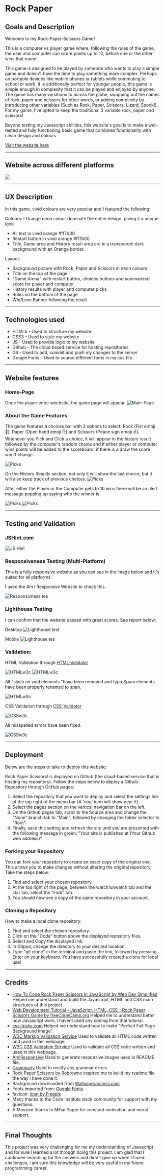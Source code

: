 # Rock Paper 

## Goals and Description
Welcome to my Rock-Paper-Scissors Game! 

This is a computer vs player game where, following the rules of the game, the user and computer can score points up to 10, before one or the other wins that round. 

This game is designed to be played by someone who wants to play a simple game and doesn't have the time to play something more complex. Perhaps on portable devices like mobile phones or tablets while commuting to school or work.  It is additionally perfect for younger people, this game is simple enough in complexity that it can be played and enjoyed by anyone. The game has many variations to across the globe, swapping out the names of rock, paper and scissors for other words, or adding complexity by introducing other variables (Such as Rock, Paper, Scissors, Lizard, Spock!). For my game, I've opted to keep the traditional 3 variable rock, paper and scissors!

Beyond testing my Javascript abilities, this website's goal is to make a well-tested and fully functioning basic game that combines functionality with clean design and colours. 


[Visit the website here](https://fbartosz86.github.io/PROJECT2/)


---

## Website across different platforms
![](assets/images/responsive.jpg)

---

## UX Description

In this game, vivid colours are very popular and I featured the following:

Colours:
I Orange neon colour dominate the entire design, giving it a unique look
- All text in vivid orange #ff7b00 
- Restart button in  vivid orange #ff7b00 
- Title, Game area and History result area are in a transparent dark background with an Orange border.

Layout:

- Background picture with Rock, Paper and Scissors in neon colours
- Title on the top of the page
- "Game Arena" with restart button, choices buttons and summarised score for player and computer
- History results with player and computer picks
- Rules on the bottom of the page
- Win/Lose Banner following the result

---
## Technologies used

- HTML5 - Used to structure my website
- CSS3 - Used to style my website
- JS - Used to provide logic to my website
- Github - The cloud based service for hosting repositories
- Git - Used to add, commit and push my changes to the server
- Google Fonts - Used to source different fonts in my css file

---
## Website features

### Home-Page
Once the player enter weebstie, the game page will appear.
![Main-Page](/assets/images/Home.png)

### About the Game Features

The game features a choices bar with 3 options to select. Rock (Fist emoji 🤜), Paper (Open hand emoji ✋) and Scissors (Peace sign emoji ✌️). Whenever you Pick and Click a choice, it will appear in the history result followed by the computer's random choice and if either player or computer wins points will be added to the scoreboard, if there is a draw the score won't change. 

![Picks](/assets/images/game1.png)

On the History Results section, not only it will show the last choice, but it will also keep track of previous choices.
![Picks](/assets/images/game2.png)

After either the Player or the Computer gets to 10 wins there will be an alert message popping up saying who the winner is.

![Picks](/assets/images/game3.png)
![Picks](/assets/images/game4.png)

---

## Testing and Validation

### JSHint.com

![JS Hint](/assets/images/jshint.png)

### Responsiveness Testing (Multi-Platform)

This is a fully responsive website as you can see in the image below and it's suited for all platforms:

I used the Am i Responsive Website to check this.

![Responsivness tes](/assets/images/responsive.jpg)

### Lighthouse Testing

I can confirm that the website passed with great scores. See report below:

Desktop
![Lighthouse test](/assets/images/LHdesktop.png)

Mobile
![Lighthouse tes](/assets/images/LHmobile.png)

### Validation:

HTML Validation through [HTML-Validator](https://validator.w3.org/)

![HTMLw3c](/assets/images/WC3HTMLInfoError1.png)
![HTMLw3c](/assets/images/WC3HTMLInfoError2.png)

All "slash on void elements "have been removed and typo Spam elements have been properly renamed to span.

![HTMLw3c](/assets/images/WC3HTMLNoErrors.png)


CSS Validation through [CSS-Validator](https://jigsaw.w3.org/css-validator/)

![CSSw3c](/assets/images/WC3CSSError.png)

All misspelled errors have been fixed.

![CSSw3c](/assets/images/WC3CSSNoError.png)


---
## Deployment
Below are the steps to take to deploy this website:

Rock Paper Scissors! is deployed on Github (the cloud-based service that is hosting my repository). Follow the steps below to deploy a Github Repository through GitHub pages:

1. Select the repository that you want to deploy and select the settings link at the top right of the menu bar (A 'cog' icon will show near it).
2. Select the pages section on the vertical navigation bar on the left.
3. On the Github pages tab, scroll to the Source area and change the "None" branch tab to "Main", followed by changing the folder selector to "Root".
4. Finally, save this setting and refresh the site until you are presented with the following message in green: "Your site is published at (Your Github web address)"

### Forking your Repository
You can fork your repository to create an exact copy of the original one. This allows you to make changes without altering the original repository. 
Take the steps below:

1. Find and select your chosen repository.
2. At the top right of the page, between the watch/unwatch tab and the star tab, select the "Fork" tab.
3. You should now see a copy of the same repository in your account.

### Cloning a Repository
How to make a local clone repository:

1. Find and select the chosen repository.
2. Click on the "Code" button above the displayed repository files.
3. Select and Copy the displayed link.
4. In Gitpod, change the directory to your desired location.
5. Type "git clone" in the terminal and paste the link, followed by pressing Enter on your keyboard. You have successfully created a clone for local use!


---
## Credits
- [How To Code Rock Paper Scissors In JavaScript by Web Dev Simplified](https://www.youtube.com/watch?v=1yS-JV4fWqY) Helped me understand and build the Javascript, HTML and CSS  main structures of this project.
- [Web Development Tutorial - JavaScript, HTML, CSS - Rock Paper Scissors Game by freeCodeCamp.org ](https://www.youtube.com/watch?v=jaVNP3nIAv0) Helped me to understand better how Javascript work, i havent used any coding from that tutorial.
- [css-tricks.com](https://css-tricks.com/perfect-full-page-background-image) Helped me understand how to make "Perfect Full Page Background Image".
- [W3C Markup Validation Service](https://validator.w3.org/)  Used to validate all HTML code written and used in this webpage.
- [W3C CSS Validation Service](https://jigsaw.w3.org/css-validator/#validate_by_input) Used to validate all CSS code written and used in this webpage.
- [AmIResponsive](http://ami.responsivedesign.is/) Used to generate responsive images used in README file.
- [Grammarly](https://www.grammarly.com/) Used to rectify any grammar errors.       
- [Rock Paper Scissors by Robrowno](https://github.com/Robrowno/rock-paper-scissors) inspired me to build my readme  file the way I have done it.
- Background downloaded from [Wallpaperaccess.com](<https://wallpaperaccess.com/rock-paper-scissors>)
- Fonts imported from: [Google Fonts](https://fonts.googleapis.com/css2?family=Black+Ops+One&display=swap)
- favicon: [Icon by Freepik]("https://www.freepik.com/icon/rock-paper-scissors_6729598")
- Many thanks to the Code Institute slack community for support with my questions. 
- A Massive thanks to Mihai Paper for constant motivation and moral support.

---
## Final Thoughts

This project was very challenging for me my understanding of Javascript and for sure  I learned a lot through doing this project.  I am glad that I continued searching for the answers and didn't give up when I faced challenges, I am sure this knowledge will be very useful in my future programming career.